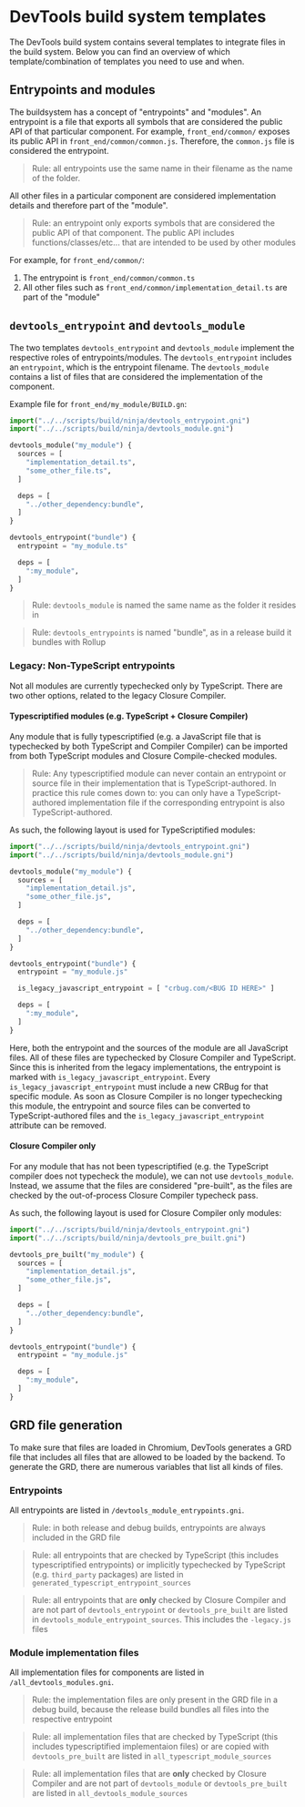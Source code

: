 # DevTools build system templates

The DevTools build system contains several templates to integrate files in the build system.
Below you can find an overview of which template/combination of templates you need to use and when.

## Entrypoints and modules

The buildsystem has a concept of "entrypoints" and "modules".
An entrypoint is a file that exports all symbols that are considered the public API of that particular component.
For example, `front_end/common/` exposes its public API in `front_end/common/common.js`.
Therefore, the `common.js` file is considered the entrypoint.

> Rule: all entrypoints use the same name in their filename as the name of the folder.

All other files in a particular component are considered implementation details and therefore part of the "module".

> Rule: an entrypoint only exports symbols that are considered the public API of that component.
The public API includes functions/classes/etc... that are intended to be used by other modules

For example, for `front_end/common/`:
1. The entrypoint is `front_end/common/common.ts`
2. All other files such as `front_end/common/implementation_detail.ts` are part of the "module"

## `devtools_entrypoint` and `devtools_module`

The two templates `devtools_entrypoint` and `devtools_module` implement the respective roles of entrypoints/modules.
The `devtools_entrypoint` includes an `entrypoint`, which is the entrypoint filename.
The `devtools_module` contains a list of files that are considered the implementation of the component.

Example file for `front_end/my_module/BUILD.gn`:

```python
import("../../scripts/build/ninja/devtools_entrypoint.gni")
import("../../scripts/build/ninja/devtools_module.gni")

devtools_module("my_module") {
  sources = [
    "implementation_detail.ts",
    "some_other_file.ts",
  ]

  deps = [
    "../other_dependency:bundle",
  ]
}

devtools_entrypoint("bundle") {
  entrypoint = "my_module.ts"

  deps = [
    ":my_module",
  ]
}
```

> Rule: `devtools_module` is named the same name as the folder it resides in

> Rule: `devtools_entrypoints` is named "bundle", as in a release build it bundles with Rollup

### Legacy: Non-TypeScript entrypoints

Not all modules are currently typechecked only by TypeScript.
There are two other options, related to the legacy Closure Compiler.

#### Typescriptified modules (e.g. TypeScript + Closure Compiler)

Any module that is fully typescriptified (e.g. a JavaScript file that is typechecked by both TypeScript and Compiler Compiler) can be imported from both TypeScript modules and Closure Compile-checked modules.

> Rule: Any typescriptified module can never contain an entrypoint or source file in their implementation that is TypeScript-authored. In practice this rule comes down to: you can only have a TypeScript-authored implementation file if the corresponding entrypoint is also TypeScript-authored.

As such, the following layout is used for TypeScriptified modules:

```python
import("../../scripts/build/ninja/devtools_entrypoint.gni")
import("../../scripts/build/ninja/devtools_module.gni")

devtools_module("my_module") {
  sources = [
    "implementation_detail.js",
    "some_other_file.js",
  ]

  deps = [
    "../other_dependency:bundle",
  ]
}

devtools_entrypoint("bundle") {
  entrypoint = "my_module.js"

  is_legacy_javascript_entrypoint = [ "crbug.com/<BUG ID HERE>" ]

  deps = [
    ":my_module",
  ]
}
```

Here, both the entrypoint and the sources of the module are all JavaScript files.
All of these files are typechecked by Closure Compiler and TypeScript.
Since this is inherited from the legacy implementations, the entrypoint is marked with `is_legacy_javascript_entrypoint`.
Every `is_legacy_javascript_entrypoint` must include a new CRBug for that specific module.
As soon as Closure Compiler is no longer typechecking this module, the entrypoint and source files can be converted to TypeScript-authored files and the `is_legacy_javascript_entrypoint` attribute can be removed.

#### Closure Compiler only

For any module that has not been typescriptified (e.g. the TypeScript compiler does not typecheck the module), we can not use `devtools_module`.
Instead, we assume that the files are considered "pre-built", as the files are checked by the out-of-process Closure Compiler typecheck pass.

As such, the following layout is used for Closure Compiler only modules:

```python
import("../../scripts/build/ninja/devtools_entrypoint.gni")
import("../../scripts/build/ninja/devtools_pre_built.gni")

devtools_pre_built("my_module") {
  sources = [
    "implementation_detail.js",
    "some_other_file.js",
  ]

  deps = [
    "../other_dependency:bundle",
  ]
}

devtools_entrypoint("bundle") {
  entrypoint = "my_module.js"

  deps = [
    ":my_module",
  ]
}
```

## GRD file generation

To make sure that files are loaded in Chromium, DevTools generates a GRD file that includes all files that are allowed to be loaded by the backend.
To generate the GRD, there are numerous variables that list all kinds of files.

### Entrypoints

All entrypoints are listed in `/devtools_module_entrypoints.gni`.

> Rule: in both release and debug builds, entrypoints are always included in the GRD file

> Rule: all entrypoints that are checked by TypeScript (this includes typescriptified entrypoints) or implicitly typechecked by TypeScript (e.g. `third_party` packages) are listed in `generated_typescript_entrypoint_sources`

> Rule: all entrypoints that are **only** checked by Closure Compiler and are not part of `devtools_entrypoint` or `devtools_pre_built` are listed in `devtools_module_entrypoint_sources`. This includes the `-legacy.js` files

### Module implementation files

All implementation files for components are listed in `/all_devtools_modules.gni`.

> Rule: the implementation files are only present in the GRD file in a debug build, because the release build bundles all files into the respective entrypoint

> Rule: all implementation files that are checked by TypeScript (this includes typescriptified implementaion files) or are copied with `devtools_pre_built` are listed in `all_typescript_module_sources`

> Rule: all implementation files that are **only** checked by Closure Compiler and are not part of `devtools_module` or `devtools_pre_built` are listed in `all_devtools_module_sources`